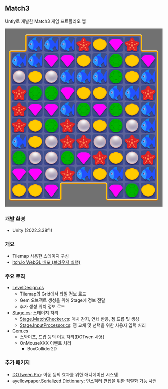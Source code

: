 ## Match3

Untiy로 개발한 Match3 게임 프트폴리오 앱

![cover](https://raw.githubusercontent.com/0step-Backup/PortfolioApp/refs/heads/main/Unity/Match3/%23%20public/cover.png)

### 개발 환경
- Unity (2022.3.38f1)

### 개요
- Tilemap 사용한 스테이지 구성
- [itch.io WebGL 배포 (브라우저 실행)](https://scv-mech.itch.io/match-3)

### 주요 로직
- [LevelDesign.cs](https://github.com/0step-Backup/PortfolioApp/blob/main/Unity/Match3/Assets/Scripts/LevelDesign.cs)
  - Tilemap의 Grid에서 타일 정보 로드
  - Gem 오브젝트 생성을 위해 Stage에 정보 전달
  - 추가 생성 위치 정보 로드
- [Stage.cs](https://github.com/0step-Backup/PortfolioApp/blob/main/Unity/Match3/Assets/Scripts/Stage/Stage.cs): 스테이지 처리
  - [Stage.MatchChecker.cs](https://github.com/0step-Backup/PortfolioApp/blob/main/Unity/Match3/Assets/Scripts/Stage/Stage.MatchChecker.cs): 매치 감지, 연쇄 반응, 젬 드롭 및 생성
  - [Stage.InputProcessor.cs](https://github.com/0step-Backup/PortfolioApp/blob/main/Unity/Match3/Assets/Scripts/Stage/Stage.InputProcessor.cs): 젬 교체 및 선택을 위한 사용자 입력 처리
- [Gem.cs](https://github.com/0step-Backup/PortfolioApp/blob/main/Unity/Match3/Assets/Scripts/Node/Gem.cs)
  - 스와이프, 드랍 등의 이동 처리(DOTwen 사용)
  - OnMouseXXX 이벤트 처리
    - BoxCollider2D

### 추가 패키지
- [DOTween Pro](https://assetstore.unity.com/packages/tools/visual-scripting/dotween-pro-32416): 이동 등의 효과를 위한 애니메이션 시스템
- [ayellowpaper.Serialized Dictionary](https://assetstore.unity.com/packages/tools/utilities/serialized-dictionary-243052): 인스펙터 편집을 위한 직렬화 가능 사전